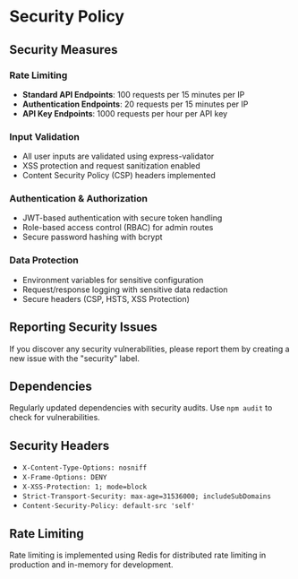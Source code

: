 # Security Policy

## Security Measures

### Rate Limiting
- **Standard API Endpoints**: 100 requests per 15 minutes per IP
- **Authentication Endpoints**: 20 requests per 15 minutes per IP
- **API Key Endpoints**: 1000 requests per hour per API key

### Input Validation
- All user inputs are validated using express-validator
- XSS protection and request sanitization enabled
- Content Security Policy (CSP) headers implemented

### Authentication & Authorization
- JWT-based authentication with secure token handling
- Role-based access control (RBAC) for admin routes
- Secure password hashing with bcrypt

### Data Protection
- Environment variables for sensitive configuration
- Request/response logging with sensitive data redaction
- Secure headers (CSP, HSTS, XSS Protection)

## Reporting Security Issues

If you discover any security vulnerabilities, please report them by creating a new issue with the "security" label.

## Dependencies

Regularly updated dependencies with security audits. Use `npm audit` to check for vulnerabilities.

## Security Headers

- `X-Content-Type-Options: nosniff`
- `X-Frame-Options: DENY`
- `X-XSS-Protection: 1; mode=block`
- `Strict-Transport-Security: max-age=31536000; includeSubDomains`
- `Content-Security-Policy: default-src 'self'`

## Rate Limiting

Rate limiting is implemented using Redis for distributed rate limiting in production and in-memory for development.
